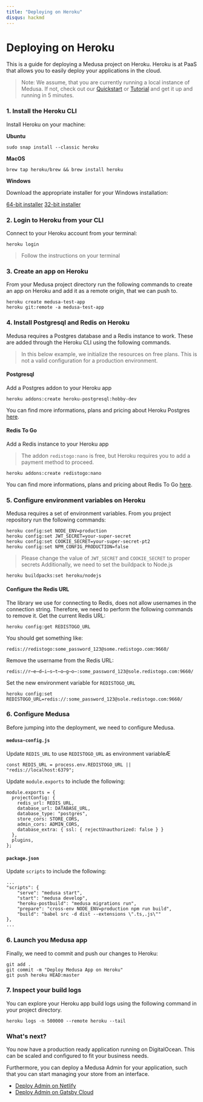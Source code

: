 ```yaml
---
title: "Deploying on Heroku"
disqus: hackmd
---
```


# Deploying on Heroku

This is a guide for deploying a Medusa project on Heroku. Heroku is at PaaS that allows you to easily deploy your applications in the cloud.

> Note: We assume, that you are currently running a local instance of Medusa. If not, check out our [Quickstart](https://docs.medusa-commerce.com/quickstart/quick-start) or [Tutorial](https://docs.medusa-commerce.com/tutorial/set-up-your-development-environment) and get it up and running in 5 minutes.

### 1. Install the Heroku CLI

Install Heroku on your machine:

**Ubuntu**

```shell=
sudo snap install --classic heroku
```

**MacOS**

```shell=
brew tap heroku/brew && brew install heroku
```

**Windows**

Download the appropriate installer for your Windows installation:

[64-bit installer](https://cli-assets.heroku.com/heroku-x64.exe)
[32-bit installer](https://cli-assets.heroku.com/heroku-x86.exe)

### 2. Login to Heroku from your CLI

Connect to your Heroku account from your terminal:

```shell=
heroku login
```

> Follow the instructions on your terminal

### 3. Create an app on Heroku

From your Medusa project directory run the following commands to create an app on Heroku and add it as a remote origin, that we can push to.

```shell=
heroku create medusa-test-app
heroku git:remote -a medusa-test-app
```

### 4. Install Postgresql and Redis on Heroku

Medusa requires a Postgres database and a Redis instance to work. These are added through the Heroku CLI using the following commands.

> In this below example, we initialize the resources on free plans. This is not a valid configuration for a production environment.

#### Postgresql

Add a Postgres addon to your Heroku app

```shell=
heroku addons:create heroku-postgresql:hobby-dev
```

You can find more informations, plans and pricing about Heroku Postgres [here](https://elements.heroku.com/addons/heroku-postgresql).

#### Redis To Go

Add a Redis instance to your Heroku app

> The addon `redistogo:nano` is free, but Heroku requires you to add a payment method to proceed.

```shell=
heroku addons:create redistogo:nano
```

You can find more informations, plans and pricing about Redis To Go [here](https://elements.heroku.com/addons/redistogo).

### 5. Configure environment variables on Heroku

Medusa requires a set of environment variables. From you project repository run the following commands:
```shell=
heroku config:set NODE_ENV=production
heroku config:set JWT_SECRET=your-super-secret
heroku config:set COOKIE_SECRET=your-super-secret-pt2
heroku config:set NPM_CONFIG_PRODUCTION=false
```
> Please change the value of `JWT_SECRET` and `COOKIE_SECRET` to proper secrets
Additionally, we need to set the buildpack to Node.js

```shell=
heroku buildpacks:set heroku/nodejs
```

#### Configure the Redis URL

The library we use for connecting to Redis, does not allow usernames in the connection string. Therefore, we need to perform the following commands to remove it.
Get the current Redis URL:

```shell=
heroku config:get REDISTOGO_URL
```

You should get something like:

```shell=
redis://redistogo:some_password_123@some.redistogo.com:9660/
```

Remove the username from the Redis URL:

```shell=
redis://r̶e̶d̶i̶s̶t̶o̶g̶o̶:some_password_123@sole.redistogo.com:9660/
```

Set the new environment variable for `REDISTOGO_URL`

```shell=
heroku config:set REDISTOGO_URL=redis://:some_password_123@sole.redistogo.com:9660/
```

### 6. Configure Medusa

Before jumping into the deployment, we need to configure Medusa.

#### `medusa-config.js`

Update `REDIS_URL` to use `REDISTOGO_URL` as environment variableÆ

```javascript=
const REDIS_URL = process.env.REDISTOGO_URL || "redis://localhost:6379";
```

Update `module.exports` to include the following:

```javascript=
module.exports = {
  projectConfig: {
    redis_url: REDIS_URL,
    database_url: DATABASE_URL,
    database_type: "postgres",
    store_cors: STORE_CORS,
    admin_cors: ADMIN_CORS,
    database_extra: { ssl: { rejectUnauthorized: false } }
  },
  plugins,
};
```

#### `package.json`

Update `scripts` to include the following:

```json=
...
"scripts": {
    "serve": "medusa start",
    "start": "medusa develop",
    "heroku-postbuild": "medusa migrations run",
    "prepare": "cross-env NODE_ENV=production npm run build",
    "build": "babel src -d dist --extensions \".ts,.js\""
},
...
```

### 6. Launch you Medusa app

Finally, we need to commit and push our changes to Heroku:

```shell=
git add .
git commit -m "Deploy Medusa App on Heroku"
git push heroku HEAD:master
```

### 7. Inspect your build logs

You can explore your Heroku app build logs using the following command in your project directory.

```shell=
heroku logs -n 500000 --remote heroku --tail
```

### What's next?

You now have a production ready application running on DigitalOcean. This can be scaled and configured to fit your business needs.

Furthermore, you can deploy a Medusa Admin for your application, such that you can start managing your store from an interface.

- [Deploy Admin on Netlify](https://hackmd.io/@1cszcoYoSc-3cPnP9sk4oA/deploy-medusa-admin-netlify)
- [Deploy Admin on Gatsby Cloud](https://hackmd.io/@1cszcoYoSc-3cPnP9sk4oA/deploy-medusa-admin-gatsby-cloud)
